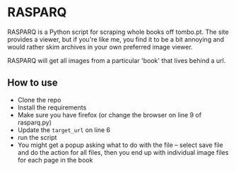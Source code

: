 # RASPARQ

RASPARQ is a Python script for scraping whole books off tombo.pt. The site provides a viewer, but if you're like me, you find it to be a bit annoying and would rather skim archives in your own preferred image viewer.

RASPARQ will get all images from a particular 'book' that lives behind a url.

## How to use

* Clone the repo
* Install the requirements
* Make sure you have firefox (or change the browser on line 9 of rasparq.py)
* Update the `target_url` on line 6
* run the script
* You might get a popup asking what to do with the file – select save file and do the action for all files, then you end up with individual image files for each page in the book